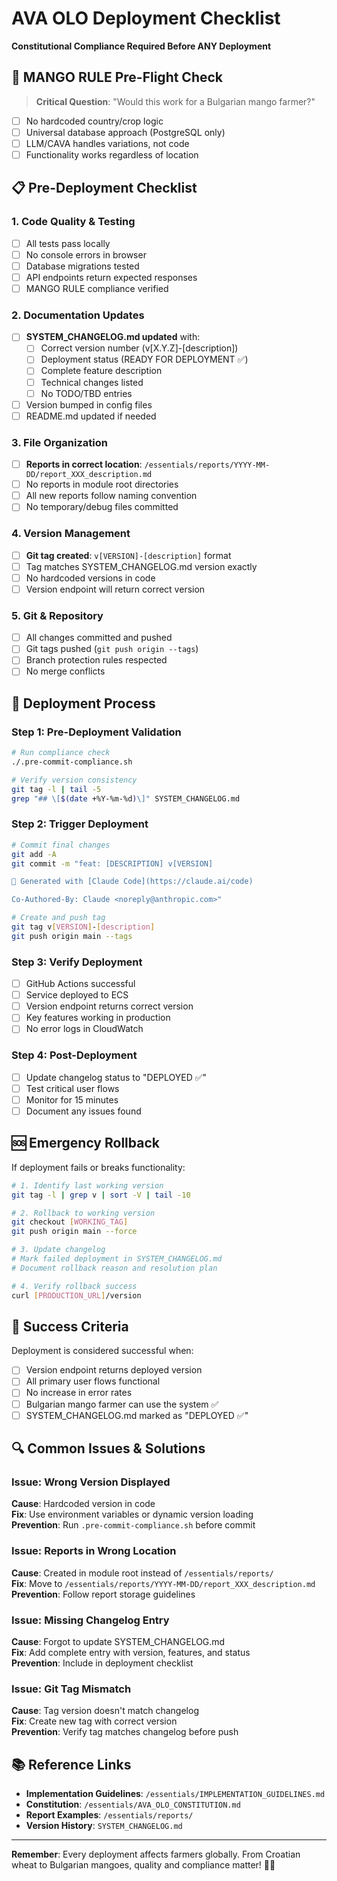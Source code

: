 # AVA OLO Deployment Checklist
**Constitutional Compliance Required Before ANY Deployment**

## 🥭 MANGO RULE Pre-Flight Check
> **Critical Question**: "Would this work for a Bulgarian mango farmer?"
- [ ] No hardcoded country/crop logic
- [ ] Universal database approach (PostgreSQL only)
- [ ] LLM/CAVA handles variations, not code
- [ ] Functionality works regardless of location

## 📋 Pre-Deployment Checklist

### 1. Code Quality & Testing
- [ ] All tests pass locally
- [ ] No console errors in browser
- [ ] Database migrations tested
- [ ] API endpoints return expected responses
- [ ] MANGO RULE compliance verified

### 2. Documentation Updates
- [ ] **SYSTEM_CHANGELOG.md updated** with:
  - [ ] Correct version number (v[X.Y.Z]-[description])
  - [ ] Deployment status (READY FOR DEPLOYMENT ✅)
  - [ ] Complete feature description
  - [ ] Technical changes listed
  - [ ] No TODO/TBD entries
- [ ] Version bumped in config files
- [ ] README.md updated if needed

### 3. File Organization
- [ ] **Reports in correct location**: `/essentials/reports/YYYY-MM-DD/report_XXX_description.md`
- [ ] No reports in module root directories
- [ ] All new reports follow naming convention
- [ ] No temporary/debug files committed

### 4. Version Management
- [ ] **Git tag created**: `v[VERSION]-[description]` format
- [ ] Tag matches SYSTEM_CHANGELOG.md version exactly
- [ ] No hardcoded versions in code
- [ ] Version endpoint will return correct version

### 5. Git & Repository
- [ ] All changes committed and pushed
- [ ] Git tags pushed (`git push origin --tags`)
- [ ] Branch protection rules respected
- [ ] No merge conflicts

## 🚀 Deployment Process

### Step 1: Pre-Deployment Validation
```bash
# Run compliance check
./.pre-commit-compliance.sh

# Verify version consistency
git tag -l | tail -5
grep "## \[$(date +%Y-%m-%d)\]" SYSTEM_CHANGELOG.md
```

### Step 2: Trigger Deployment
```bash
# Commit final changes
git add -A
git commit -m "feat: [DESCRIPTION] v[VERSION]

🤖 Generated with [Claude Code](https://claude.ai/code)

Co-Authored-By: Claude <noreply@anthropic.com>"

# Create and push tag
git tag v[VERSION]-[description]
git push origin main --tags
```

### Step 3: Verify Deployment
- [ ] GitHub Actions successful
- [ ] Service deployed to ECS
- [ ] Version endpoint returns correct version
- [ ] Key features working in production
- [ ] No error logs in CloudWatch

### Step 4: Post-Deployment
- [ ] Update changelog status to "DEPLOYED ✅"
- [ ] Test critical user flows
- [ ] Monitor for 15 minutes
- [ ] Document any issues found

## 🆘 Emergency Rollback

If deployment fails or breaks functionality:

```bash
# 1. Identify last working version
git tag -l | grep v | sort -V | tail -10

# 2. Rollback to working version
git checkout [WORKING_TAG]
git push origin main --force

# 3. Update changelog
# Mark failed deployment in SYSTEM_CHANGELOG.md
# Document rollback reason and resolution plan

# 4. Verify rollback success
curl [PRODUCTION_URL]/version
```

## 🎯 Success Criteria

Deployment is considered successful when:
- [ ] Version endpoint returns deployed version
- [ ] All primary user flows functional
- [ ] No increase in error rates
- [ ] Bulgarian mango farmer can use the system ✅
- [ ] SYSTEM_CHANGELOG.md marked as "DEPLOYED ✅"

## 🔍 Common Issues & Solutions

### Issue: Wrong Version Displayed
**Cause**: Hardcoded version in code  
**Fix**: Use environment variables or dynamic version loading  
**Prevention**: Run `.pre-commit-compliance.sh` before commit

### Issue: Reports in Wrong Location
**Cause**: Created in module root instead of `/essentials/reports/`  
**Fix**: Move to `/essentials/reports/YYYY-MM-DD/report_XXX_description.md`  
**Prevention**: Follow report storage guidelines

### Issue: Missing Changelog Entry
**Cause**: Forgot to update SYSTEM_CHANGELOG.md  
**Fix**: Add complete entry with version, features, and status  
**Prevention**: Include in deployment checklist

### Issue: Git Tag Mismatch
**Cause**: Tag version doesn't match changelog  
**Fix**: Create new tag with correct version  
**Prevention**: Verify tag matches changelog before push

## 📚 Reference Links

- **Implementation Guidelines**: `/essentials/IMPLEMENTATION_GUIDELINES.md`
- **Constitution**: `/essentials/AVA_OLO_CONSTITUTION.md`
- **Report Examples**: `/essentials/reports/`
- **Version History**: `SYSTEM_CHANGELOG.md`

---
**Remember**: Every deployment affects farmers globally. From Croatian wheat to Bulgarian mangoes, quality and compliance matter! 🥭✅